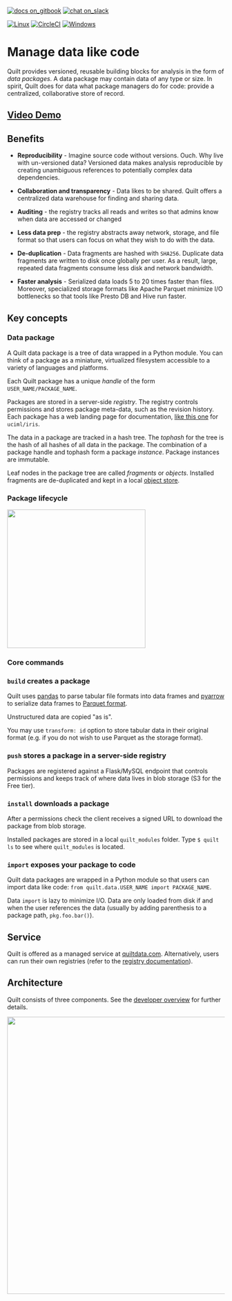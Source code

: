 <!-- /README.md and docs/README.md should remain identical copies, by hand (symlinks caused problems) !-->
[![docs on_gitbook](https://img.shields.io/badge/docs-on_gitbook-brightgreen.svg)](https://docs.quiltdata.com/)
[![chat on_slack](https://img.shields.io/badge/chat-on_slack-orange.svg?style=flat-square)](https://slack.quiltdata.com/)

 [![Linux](https://travis-ci.org/quiltdata/quilt.svg?branch=master)](https://travis-ci.org/quiltdata/quilt/branches)
 [![CircleCI](https://circleci.com/gh/quiltdata/quilt/tree/master.svg?style=svg)](https://circleci.com/gh/quiltdata/quilt/tree/master)
[![Windows](https://ci.appveyor.com/api/projects/status/7s4sufpi2gr90ase/branch/master?svg=true)](https://ci.appveyor.com/project/akarve/quilt/branch/master)

# Manage data like code

Quilt provides versioned, reusable building blocks for analysis in the form of _data packages_. A data package may contain data of any type or size. In spirit, Quilt does for data what package managers do for code: provide a centralized, collaborative store of record.

## [Video Demo](https://www.youtube.com/watch?v=bKIV1GUVLPc)

## Benefits

* **Reproducibility** - Imagine source code without versions. Ouch. Why live with un-versioned data? Versioned data makes analysis reproducible by creating unambiguous references to potentially complex data dependencies.

* **Collaboration and transparency** - Data likes to be shared. Quilt offers a centralized data warehouse for finding and sharing data.

* **Auditing** - the registry tracks all reads and writes so that admins know when data are accessed or changed

* **Less data prep** - the registry abstracts away network, storage, and file format so that users can focus on what they wish to do with the data.

* **De-duplication** - Data fragments are hashed with `SHA256`. Duplicate data fragments are written to disk once globally per user. As a result, large, repeated data fragments consume less disk and network bandwidth.

* **Faster analysis** - Serialized data loads 5 to 20 times faster than files. Moreover, specialized storage formats like Apache Parquet minimize I/O bottlenecks so that tools like Presto DB and Hive run faster.

## Key concepts

### Data package
A Quilt data package is a tree of data wrapped in a Python module. You can think of a package as a miniature, virtualized filesystem accessible to a variety of languages and platforms.

Each Quilt package has a unique _handle_ of the form `USER_NAME/PACKAGE_NAME`.

Packages are stored in a server-side _registry_. The registry controls permissions and stores package meta-data, such as the revision history. Each package has a web landing page for documentation, [like this one](https://quiltdata.com/package/uciml/iris) for `uciml/iris`.

The data in a package are tracked in a hash tree. The _tophash_ for the tree is the hash of all hashes of all data in the package. The combination of a package handle and tophash form a package _instance_. Package instances are immutable.

Leaf nodes in the package tree are called _fragments_ or _objects_. Installed fragments are de-duplicated and kept in a local [object store](./repo-format.md).

### Package lifecycle

<img width="320" src="https://github.com/quiltdata/resources/blob/955656180ef6398a2729c7ebc28e5dc708f26bd3/img/big-picture.png?raw=true" />

### Core commands

### `build` creates a package

Quilt uses [pandas](http://pandas.pydata.org/) to parse tabular file formats into data frames and [pyarrow](https://arrow.apache.org/docs/python/) to serialize data frames to [Parquet format](https://parquet.apache.org/).

Unstructured data are copied "as is".

You may use `transform: id` option to store tabular data in their original format
(e.g. if you do not wish to use Parquet as the storage format).

### `push` stores a package in a server-side registry

Packages are registered against a Flask/MySQL endpoint that controls permissions and keeps track of where data lives in blob storage (S3 for the Free tier).

### `install` downloads a package

After a permissions check the client receives a signed URL to download the package from blob storage.

Installed packages are stored in a local `quilt_modules` folder.
Type `$ quilt ls` to see where `quilt_modules` is located.

### `import` exposes your package to code
Quilt data packages are wrapped in a Python module so that users can import data like code: `from quilt.data.USER_NAME import PACKAGE_NAME`.

Data `import` is lazy to minimize I/O. Data are only loaded from disk if and when the user references the data (usually by adding parenthesis to a package path, `pkg.foo.bar()`).

## Service
Quilt is offered as a managed service at [quiltdata.com](https://quiltdata.com).
Alternatively, users can run their own registries (refer to the [registry documentation](../registry/README.md)).

## Architecture
Quilt consists of three components. See the [developer overview](https://github.com/quiltdata/quilt/blob/master/docs/CONTRIBUTING.md) for further details.
    
<img width="640" src="https://raw.githubusercontent.com/quiltdata/resources/master/img/arch.png" />
